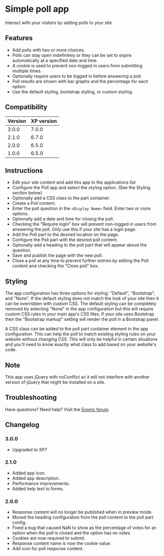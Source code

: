 # Simple poll app

Interact with your visitors by adding polls to your site

## Features

* Add polls with two or more choices.
* Polls can stay open indefinitely or they can be set to expire automatically at a specified date and time.
* A cookie is used to prevent non-logged in users from submitting multiple times.
* Optionally require users to be logged in before answering a poll. 
* Poll results are shown with bar graphs and the percentage for each option.
* Use the default styling, bootstrap styling, or custom styling.

## Compatibility

| Version       | XP version |
| ------------- | ---------- |
| 3.0.0         | 7.0.0      |
| 2.1.0         | 6.7.0      |
| 2.0.0         | 6.5.0      |
| 1.0.0         | 6.5.0      |

## Instructions

* Edit your site content and add this app to the applications list.
* Configure the Poll app and select the styling option. (See the Styling section below)
* Optionally add a CSS class to the part container. 
* Create a Poll content. 
* Enter the poll question in the `<Display Name>` field. Enter two or more options. 
* Optionally add a date and time for closing the poll.
* Checking the "Require login" box will prevent non-logged in users from answering the poll. Only use this if your site has a login page.
* Add the Poll part to the desired location on the page.
* Configure the Poll part with the desired poll content.
* Optionally add a heading to the poll part that will appear above the question.
* Save and publish the page with the new poll.
* Close a poll at any time to prevent further entries by editing the Poll content and checking the "Close poll" box. 

## Styling

The app configuration has three options for styling: "Default", "Bootstrap", and "None". If the default styling does not match the look of your site 
then it can be overridden with custom CSS. The default styling can be completely removed by selecting "None" in the app configuration but this will 
require custom CSS rules in your main app's CSS files. If your site uses Bootstrap then the "Bootstrap markup" setting will render the poll in a 
Bootstrap panel.

A CSS class can be added to the poll part container element in the app configuration. This can help the poll to match existing styling rules on your 
website without changing CSS. This will only be helpful in certain situations and you'll need to know exactly what class to add based on your website's code.

## Note

This app uses jQuery with noConflict so it will not interfere with another version of jQuery that might be installed on a site.

## Troubleshooting

Have questions? Need help? Visit the [Enonic forum](https://discuss.enonic.com/).

## Changelog

### 3.0.0

* Upgraded to XP7

### 2.1.0

* Added app icon.
* Added app description.
* Performance improvements.
* Added help text to forms.

### 2.0.0

* Response content will no longer be published when in preview mode.
* Moved the heading configuration from the poll content to the poll part config.
* Fixed a bug that caused NaN to show as the percentage of votes for an option when the poll is closed and the option has no votes.
* Cookies are now required to submit.
* Response content name is now the cookie value.
* Add icon for poll response content.